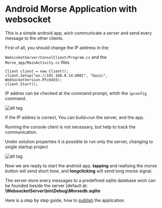 # Android Morse Application with websocket

This is a simple android app, wich communicate a server and send every message to the other clients.

First of all, you should change the IP address in the:

`WebscoketServer/ConsolClient/Program.cs` and the `Morse_app/MainActivity.cs` files

```
Client client = new Client();
client.Setup("ws://192.168.0.14:8001", "basic", WebSocketVersion.Rfc6455);
client.Start();
```
IP addres can be checked at the command prompt, whith the `ipconfig` command.

![alt tag](https://s22.postimg.org/k4dr9ht8x/image.jpg)

If the IP addres is correct, You can build+run the server, and the app.

Running the console client is not necessary, but help to track the communication.

Under solution properties it is possible to run only the server, changing to single startup project 

![alt tag](https://s17.postimg.org/rvv9c3tq7/image.jpg)

Now we are ready to start the android app. **tapping** and realising the morse button will send short tone, and **longclicking** will send long morse signal.

The server store every messages to a predefined sqlite datebase wich can be founded beside the server (default at: **\WebsocketServer\bin\Debug\Morsedb.sqlite**

Here is a step by step guide, how to [publish](https://developer.xamarin.com/guides/android/deployment,_testing,_and_metrics/publishing_an_application/)  the application 
